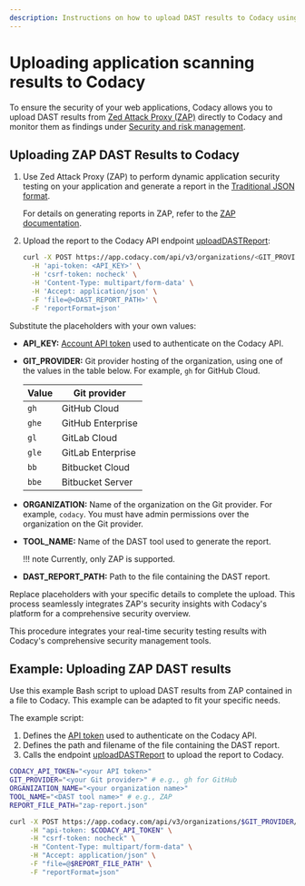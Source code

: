 ```yaml
---
description: Instructions on how to upload DAST results to Codacy using the API.
---
```


# Uploading application scanning results to Codacy

To ensure the security of your web applications, Codacy allows you to upload DAST results from [Zed Attack Proxy (ZAP)](https://www.zaproxy.org/) directly to Codacy and monitor them as findings under [Security and risk management](../../organizations/managing-security-and-risk.md).

## Uploading ZAP DAST Results to Codacy

1.  Use Zed Attack Proxy (ZAP) to perform dynamic application security testing on your application and generate a report in the [Traditional JSON format](https://www.zaproxy.org/docs/desktop/addons/report-generation/report-traditional-json/).

    For details on generating reports in ZAP, refer to the [ZAP documentation](https://www.zaproxy.org/docs/).

1.  Upload the report to the Codacy API endpoint [<span class="skip-vale">uploadDASTReport</span>](https://app.codacy.com/api/api-docs#uploaddastreport):

    <!-- TODO TAROT-2712 is `csrf-token: nocheck` required? -->
    ```bash
    curl -X POST https://app.codacy.com/api/v3/organizations/<GIT_PROVIDER>/<ORGANIZATION>/security/tools/dast/<TOOL_NAME>/reports \
      -H 'api-token: <API_KEY>' \
      -H 'csrf-token: nocheck' \
      -H 'Content-Type: multipart/form-data' \
      -H 'Accept: application/json' \
      -F 'file=@<DAST_REPORT_PATH>' \
      -F 'reportFormat=json'
    ```

Substitute the placeholders with your own values:

-   **API_KEY:** [Account API token](../api-tokens.md#account-api-tokens) used to authenticate on the Codacy API.
-   **GIT_PROVIDER:** Git provider hosting of the organization, using one of the values in the table below. For example, `gh` for GitHub Cloud.

    | Value | Git provider      |
    |-------|-------------------|
    | `gh`  | GitHub Cloud      |
    | `ghe` | GitHub Enterprise |
    | `gl`  | GitLab Cloud      |
    | `gle` | GitLab Enterprise |
    | `bb`  | Bitbucket Cloud   |
    | `bbe` | Bitbucket Server  |

-   **ORGANIZATION:** Name of the organization on the Git provider. For example, `codacy`. You must have admin permissions over the organization on the Git provider.

-   **TOOL_NAME:** Name of the DAST tool used to generate the report.

    !!! note
        Currently, only ZAP is supported.

-   **DAST_REPORT_PATH:** Path to the file containing the DAST report.

Replace placeholders with your specific details to complete the upload. This process seamlessly integrates ZAP's security insights with Codacy's platform for a comprehensive security overview.

This procedure integrates your real-time security testing results with Codacy's comprehensive security management tools. 
 
## Example: Uploading ZAP DAST results

Use this example Bash script to upload DAST results from ZAP contained in a file to Codacy. This example can be adapted to fit your specific needs.

The example script:

1.  Defines the [API token](../api-tokens.md#account-api-tokens) used to authenticate on the Codacy API.
1.  Defines the path and filename of the file containing the DAST report.
1.  Calls the endpoint [<span class="skip-vale">uploadDASTReport</span>](https://app.codacy.com/api/api-docs#uploaddastreport) to upload the report to Codacy.

<!-- TODO TAROT-2712 is `csrf-token: nocheck` required? -->
```bash
CODACY_API_TOKEN="<your API token>"
GIT_PROVIDER="<your Git provider>" # e.g., gh for GitHub
ORGANIZATION_NAME="<your organization name>"
TOOL_NAME="<DAST tool name>" # e.g., ZAP
REPORT_FILE_PATH="zap-report.json"

curl -X POST https://app.codacy.com/api/v3/organizations/$GIT_PROVIDER/$ORGANIZATION_NAME/security/tools/dast/$TOOL_NAME/reports \
     -H "api-token: $CODACY_API_TOKEN" \
     -H "csrf-token: nocheck" \
     -H "Content-Type: multipart/form-data" \
     -H "Accept: application/json" \
     -F "file=@$REPORT_FILE_PATH" \
     -F "reportFormat=json"
```
